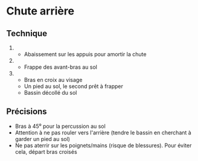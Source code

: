 # Chute arrière
## Technique
1.  - Abaissement sur les appuis pour amortir la chute
2.  - Frappe des avant-bras au sol
3.  - Bras en croix au visage
	- Un pied au sol, le second prêt à frapper
    - Bassin décollé du sol

## Précisions
- Bras à 45⁰ pour la percussion au sol
- Attention à ne pas rouler vers l'arrière (tendre le bassin en cherchant à garder un pied au sol)
- Ne pas aterrir sur les poignets/mains (risque de blessures). Pour éviter cela, départ bras croisés
